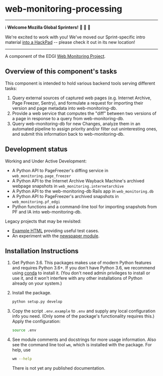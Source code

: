 # web-monitoring-processing

---

:information_source: **Welcome Mozilla Global Sprinters!** :wave: :tada: :confetti_ball:  

We're excited to work with you! We've moved our Sprint-specific intro material [into a HackPad](https://hackmd.io/AwFgHMoGwGYLQEYBGUBMcTAIYjlhCuAxkWAKaEhlRZJhA===#) -- please check it out in its new location!

---

A component of the EDGI [Web Monitoring Project](https://github.com/edgi-govdata-archiving/web-monitoring).

## Overview of this component's tasks

This component is intended to hold various backend tools serving different tasks:

1. Query external sources of captured web pages (e.g. Internet Archive, Page
   Freezer, Sentry), and formulate a request for importing their version and
   page metadata into web-monitoring-db.
2. Provide a web service that computes the "diff" between two versions of a page
   in response to a query from web-monitoring-db.
3. Query web-monitoring-db for new Changes, analyze them in an automated
   pipeline to assign priority and/or filter out uninteresting ones, and submit
   this information back to web-monitoring-db.

## Development status

Working and Under Active Development:

* A Python API to PageFreezer's diffing service in
  ``web_monitoring.page_freezer``
* A Python API to the Internet Archive Wayback Machine's archived webpage
  snapshots in ``web_monitoring.internetarchive``
* A Python API to the web-monitoring-db Rails app in ``web_monitoring.db``
* A Python API to PageFreezer's archived snapshots in ``web_monitoring.pf_edgi``
* Python functions and a command-line tool for importing snapshots from PF and
  IA into web-monitoring-db.

Legacy projects that may be revisited:
* [Example HTML](https://github.com/edgi-govdata-archiving/web-monitoring-processing/tree/master/archives) providing useful test cases.
* An experiment with the [newspaper
  module](https://github.com/edgi-govdata-archiving/web-monitoring-processing/tree/master/get_article_text).

## Installation Instructions

1. Get Python 3.6. This packages makes use of modern Python features and
   requires Python 3.6+.  If you don't have Python 3.6, we recommend using
   [conda](https://conda.io/miniconda.html) to install it. (You don't need admin
   privileges to install or use it, and it won't interfere with any other
   installations of Python already on your system.)

2. Install the package.

    ```sh
    python setup.py develop
    ```

3. Copy the script `.env.example` to `.env` and supply any local configuration
   info you need. (Only some of the package's functionality requires this.)
   Apply the configuration:

    ```sh
    source .env
    ```
4. See module comments and docstrings for more usage information. Also see the
   command line tool ``wm``, which is installed with the package. For help, use

   ```sh
   wm --help
   ```

   There is not yet any published documentation.
